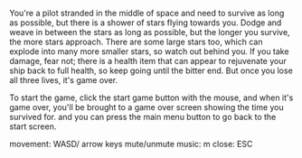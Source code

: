 You're a pilot stranded in the middle of space and need to survive as long as possible, but there is a shower of stars flying towards you.
Dodge and weave in between the stars as long as possible, but the longer you survive, the more stars approach. There are some large stars too, which can 
explode into many more smaller stars, so watch out behind you. If you take damage, fear not; there is a health item that can appear to rejuvenate your
ship back to full health, so keep going until the bitter end. But once you lose all three lives, it's game over.

To start the game, click the start game button with the mouse, and when it's game over, you'll be brought to a game over screen showing the time you survived for.
and you can press the main menu button to go back to the start screen.

movement: WASD/ arrow keys
mute/unmute music: m
close: ESC
